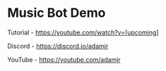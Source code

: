 # Music Bot Demo

Tutorial - https://youtube.com/watch?v=[upcoming]

Discord - https://discord.io/adamjr

YouTube - https://youtube.com/adamjr